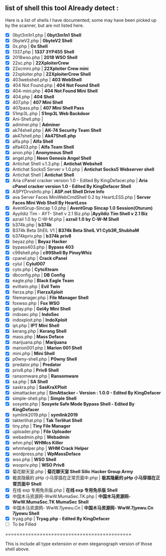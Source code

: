 ## list of shell this tool Already detect :
Here is a list of shells I have documented; some may have been picked up by the scanner, but are not listed here.
- [x] 0byt3m1n1.php | **0byt3m1n1 Shell**
- [x] 0byteV2.php | **0byteV2 Shell**
- [x] 0x.php | **0x Shell**
- [x] 1337.php | **1337 3YP455 Shell**
- [x] 2018wso.php | **2018 WSO Shell**
- [x] 22xc.php | **22XploiterCrew**
- [x] 22xcmini.php | **22Xploiter Crew mini**
- [x] 22xploiter.php | **22XploiterCrew Shell**
- [x] 403webshell.php | **403 WebShell**
- [x] 404 Not Found.php | **404 Not Found Shell**
- [x] 404-mini.php | **404 Not Found Mini Shell**
- [x] 404.php | **404 Shell**
- [x] 407.php | **407 Mini Shell**
- [x] 407pass.php | **407 Mini Shell Pass**
- [x] 51mp3L.php | **51mp3L Web Backdoor**
- [x] Ani-Shell.php |
- [x] adminer.php | **Adminer**
- [x] ak74shell.php | **AK-74 Security Team Shell**
- [x] ak47shell.php | **Ak47Shell.php**
- [x] alfa.php | **Alfa Shell**
- [x] alfa403.php | **Alfa Team Shell**
- [x] anon.php | **Anonymous Shell**
- [x] angel.php | **Neon Genesis Angel Shell**
- [x] Antichat Shell v.1.3.php | **Antichat Webshell**
- [x] Antichat Socks5 Server v 1.0.php | **Antichat Socks5 Webserver shell**
- [x] Antichat Shell | **Antichat Shell**
- [x] Aria cPanel cracker version 1.0 - Edited By KingDefacer.php | **Aria cPanel cracker version 1.0 - Edited By KingDefacer Shell**
- [x] ASPYDrvsInfo.php | **ASP.net Shell Drive Info**
- [x] ava Server Faces MiniWebCmdShell 0.2 by HeartLESS.php | **Server Faces Mini Web Shell By HeartLess**
- [x] AventGrup-Sincap 1.0.php | **AventGrup Sincap 1.0 Session(Oturum)**
- [x] Ayyildiz Tim - AYT- Shell v 2.1 Biz.php |**Ayyildiz Tim Shell v 2.1 Biz**
- [x] azrail 1.0 by C-W-M.php | **azrail 1.0 by C-W-M Shell**
- [x] b374k.php | **b374k**
- [x] B374k Beta ShElL V1 | **B374k Beta ShelL V1 Cyb3R_ShubhaM**
- [x] b374kpriv.php | **b374k priv8**
- [x] beyaz.php | **Beyaz Hacker**
- [x] bypass403.php | **Bypass 403**
- [x] c99shell.php | **c99Shell By PinoyWhiz**
- [x] cpanel.php | **Crack cPanel**
- [x] cylul | **Cylul007**
- [x] cyto.php | **CytoXteam**
- [x] dbconfig.php | **DB Config**
- [x] eagle.php | **Black Eagle Team**
- [x] eviltwin.php | **Evil Twin**
- [x] fierza.php | **FierzaXploit**
- [x] filemanager.php | **File Manager Shell**
- [x] foxwso.php | **Fox WSO**
- [x] gelay.php | **Gel4y Mini Shell**
- [x] indosec.php | **IndoSec**
- [x] indoxploit.php | **IndoXploit**
- [x] ipt.php | **IPT Mini Shell**
- [x] kerang.php | **Kerang Shell**
- [x] mass.php | **Mass Deface**
- [x] marijuana.php | **Marijuana**
- [x] marion001.php | **Marion 001 Shell**
- [x] mini.php | **Mini Shell**
- [x] p0wny-shell.php | **P0wny Shell**
- [x] predator.php | **Predator**
- [x] priv8.php | **Priv8 Shell**
- [x] ransomware.php | **Ransomware**
- [x] sa.php | **SA Shell**
- [x] saskra.php | **SasKraXPloit**
- [x] simattacker.php | **SimAttacker - Version : 1.0.0 - Edited By KingDefacer**
- [x] simple-shell.php | **Simple Shell**
- [x] sosyete.php | **Sosyete Safe Mode Bypass Shell - Edited By KingDefacer**
- [x] symlink2019.php | **symlink2019**
- [x] takterlihat.php | **Tak Terlihat Shell**
- [x] tiny.php | **Tiny File Manager**
- [x] uploader.php | **File Uploader**
- [x] webadmin.php | **Webadmin**
- [x] whm.php| **WHMcs Killer**
- [x] whmhelper.php | **WHM Crack Helper**
- [x] wordpress.php | **WpMassDeface**
- [x] wso.php | **WSO Shell**
- [x] wsopriv.php | **WSO Priv8**
- [x] 菊花聊天室.php | **菊花聊天室 Shell Silic Hacker Group Army**
- [x] 极其隐蔽的 pHp 小马穿插在正常页面中.php | **极其隐蔽的 pHp 小马穿插在正常页面中 Shell**
- [x] 在线 exp 专用免杀版.php | **在线 exp 专用免杀版 Shell**
- [x] 中国木马资源网-WwW.MumaSec.TK.php | **中国木马资源网-WwW.MumaSec.TK MumaSec Shell**
- [x] 中国木马资源网- WwW.7jyewu.Cn | **中国木马资源网- WwW.7jyewu.Cn 7jyewu Shell**
- [x] tryag.php | **Tryag.php - Edited By KingDefacer**
- [ ] To be Filled

============================================

This is include all type extension or even steganograph version of those shell above.
